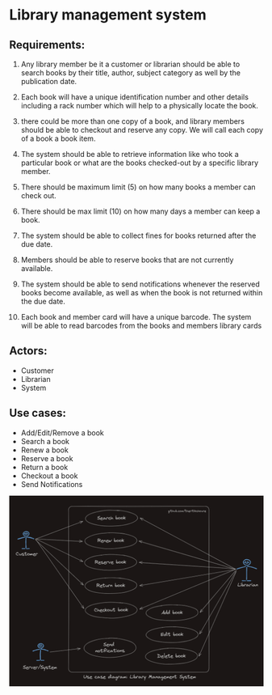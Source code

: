 # Library management system


## Requirements: 

1. Any library member be it a customer or librarian should be able to search books by their title, author, subject category as well by the publication date.

2. Each book will have a unique identification number and other details including a rack number which will help to a physically locate the book.

3. there could be more than one copy of a book, and library members should be able to checkout and reserve any copy. We will call each copy of a book a book item.

4. The system should be able to retrieve information like who took a particular book or what are the books checked-out by a specific library member.

5. There  should be maximum limit (5) on how many books a member can check out.

6. There should be max limit (10) on how many days a member can keep a book.

7.  The system should be able to collect fines for books returned after the due date.

8. Members should be able to reserve books that are not currently available.

9. The system should be able to send notifications whenever the reserved books become available, as well as when the book is not returned within the due date.

10. Each book and member card will have a unique barcode. The system will be able to read barcodes from the books and members library cards


## Actors:

- Customer
- Librarian
- System

## Use cases:

- Add/Edit/Remove a book
- Search a book
- Renew a book 
- Reserve a book
- Return a book
- Checkout a book
- Send Notifications

![Blinks](./use-case-diagram-library-management-system.png)
